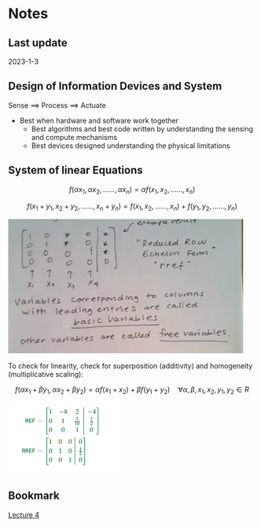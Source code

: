 # Notes

## Last update

2023-1-3

## Design of Information Devices and System

Sense ==> Process ==> Actuate

- Best when hardware and software work together
  - Best algorithms and best code written by understanding the sensing and compute mechanisms
  - Best devices designed understanding the physical limitations

## System of linear Equations

$$
f(\alpha x_1,\alpha x_2, ......, \alpha x_n) = \alpha f(x_1, x_2, ......, x_n)
$$

$$
f(x_1+y_1, x_2 + y_2, ......, x_n+y_n) = f(x_1, x_2, ......, x_n) + f(y_1, y_2, ......, y_n )
$$

![terminology](./captures/Capture1.PNG)

To check for linearity, check for superposition (additivity) and homogeneity (multiplicative
scaling):

$$
f(\alpha x_1 + \beta y_1 , \alpha x_2 + \beta y_2) = \alpha f(x_1 + x_2) + \beta f(y_1+y_2) \quad \forall \alpha,\beta,x_1,x_2,y_1,y_2 \in R
$$

![REF, RREF](./captures/Capture2.PNG)

## Bookmark

[Lecture 4](https://www.bilibili.com/video/BV1wi4y1u7gx/?from=search&seid=6787186405448657855)